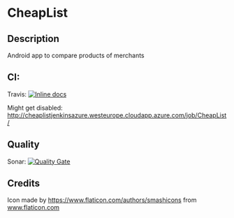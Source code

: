 # CheapList

## Description
Android app to compare products of merchants

## CI:
Travis: [![Inline docs](https://travis-ci.org/Calebzor/CheapList.svg?branch=master)](https://travis-ci.org/Calebzor/CheapList)

Might get disabled: http://cheaplistjenkinsazure.westeurope.cloudapp.azure.com/job/CheapList/

## Quality
Sonar: [![Quality Gate](https://sonarcloud.io/api/badges/gate?key=CheapList%3Aapp)](https://sonarcloud.io/dashboard/index/CheapList%3Aapp)

## Credits

Icon made by https://www.flaticon.com/authors/smashicons from www.flaticon.com
